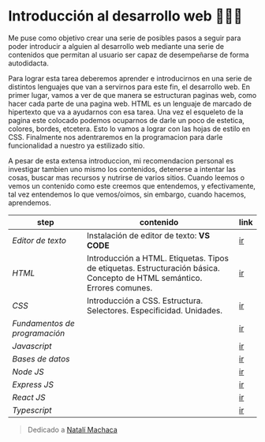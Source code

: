 # Introducción al desarrollo web 👨‍💻🥇

Me puse como objetivo crear una serie de posibles pasos a seguir para
poder introducir a alguien al desarrollo web mediante una serie de contenidos que permitan al usuario ser capaz de desempeñarse de forma autodidacta.

Para lograr esta tarea deberemos aprender e introducirnos en una serie de distintos lenguajes que van a servirnos para este fin, el desarrollo web. En primer lugar, vamos a ver de que manera se estructuran paginas web, como hacer cada parte de una pagina web. HTML es un lenguaje de marcado de hipertexto que va a ayudarnos con esa tarea. Una vez el esqueleto de la pagina este colocado podemos ocuparnos de darle un poco de estetica, colores, bordes, etcetera. Esto lo vamos a lograr con las hojas de estilo en CSS. Finalmente nos adentraremos en la programacion para darle funcionalidad a nuestro ya estilizado sitio.

A pesar de esta extensa introduccion, mi recomendacion personal es investigar tambien uno mismo los contenidos, detenerse a intentar las cosas, buscar mas recursos y nutrirse de varios sitios. Cuando leemos o vemos un contenido como este creemos que entendemos, y efectivamente, tal vez entendemos lo que vemos/oimos, sin embargo, cuando hacemos, aprendemos.

| step | contenido | link |
|--|--|--|
|*Editor de texto*|Instalación de editor de texto: **VS CODE**|[ir](./steps/editor-de-texto.md)|
| *HTML* | Introducción a HTML. Etiquetas. Tipos de etiquetas. Estructuración básica. Concepto de HTML semántico. Errores comunes. | [ir](./steps/HTML/HTML.md) |
| *CSS* | Introducción a CSS. Estructura. Selectores. Especificidad. Unidades. | [ir](./steps/CSS/CSS.md) |
| *Fundamentos de programación* |  | [ir](./steps/fundamentos-de-programacion.md) |
| *Javascript* |  | [ir](./steps/Javascript/Javascript.md) |
| *Bases de datos* |  | [ir](./steps/bases-de-datos.md) |
| *Node JS* |  | [ir](./steps/Node/NodeJS.md) |
| *Express JS* |  | [ir](./steps/Express/Express.md) |
| *React JS* |  | [ir](./steps/React/React.md) |
| *Typescript* |  | [ir](./steps/Typescript/Typescript.md) |

> Dedicado a [Natalí Machaca](https://github.com/nattmnnm)
